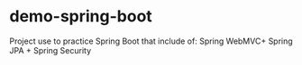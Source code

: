 # demo-spring-boot
Project use to practice Spring Boot that include of: Spring WebMVC+ Spring JPA + Spring Security
